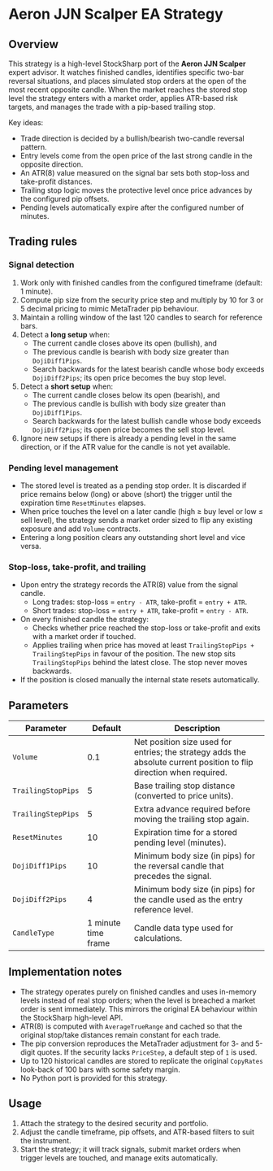 # Aeron JJN Scalper EA Strategy

## Overview
This strategy is a high-level StockSharp port of the **Aeron JJN Scalper** expert advisor. It watches finished candles, identifies specific two-bar reversal situations, and places simulated stop orders at the open of the most recent opposite candle. When the market reaches the stored stop level the strategy enters with a market order, applies ATR-based risk targets, and manages the trade with a pip-based trailing stop.

Key ideas:

* Trade direction is decided by a bullish/bearish two-candle reversal pattern.
* Entry levels come from the open price of the last strong candle in the opposite direction.
* An ATR(8) value measured on the signal bar sets both stop-loss and take-profit distances.
* Trailing stop logic moves the protective level once price advances by the configured pip offsets.
* Pending levels automatically expire after the configured number of minutes.

## Trading rules
### Signal detection
1. Work only with finished candles from the configured timeframe (default: 1 minute).
2. Compute pip size from the security price step and multiply by 10 for 3 or 5 decimal pricing to mimic MetaTrader pip behaviour.
3. Maintain a rolling window of the last 120 candles to search for reference bars.
4. Detect a **long setup** when:
   * The current candle closes above its open (bullish), and
   * The previous candle is bearish with body size greater than `DojiDiff1Pips`.
   * Search backwards for the latest bearish candle whose body exceeds `DojiDiff2Pips`; its open price becomes the buy stop level.
5. Detect a **short setup** when:
   * The current candle closes below its open (bearish), and
   * The previous candle is bullish with body size greater than `DojiDiff1Pips`.
   * Search backwards for the latest bullish candle whose body exceeds `DojiDiff2Pips`; its open price becomes the sell stop level.
6. Ignore new setups if there is already a pending level in the same direction, or if the ATR value for the candle is not yet available.

### Pending level management
* The stored level is treated as a pending stop order. It is discarded if price remains below (long) or above (short) the trigger until the expiration time `ResetMinutes` elapses.
* When price touches the level on a later candle (high ≥ buy level or low ≤ sell level), the strategy sends a market order sized to flip any existing exposure and add `Volume` contracts.
* Entering a long position clears any outstanding short level and vice versa.

### Stop-loss, take-profit, and trailing
* Upon entry the strategy records the ATR(8) value from the signal candle.
  * Long trades: stop-loss = `entry - ATR`, take-profit = `entry + ATR`.
  * Short trades: stop-loss = `entry + ATR`, take-profit = `entry - ATR`.
* On every finished candle the strategy:
  * Checks whether price reached the stop-loss or take-profit and exits with a market order if touched.
  * Applies trailing when price has moved at least `TrailingStopPips + TrailingStepPips` in favour of the position. The new stop sits `TrailingStopPips` behind the latest close. The stop never moves backwards.
* If the position is closed manually the internal state resets automatically.

## Parameters
| Parameter | Default | Description |
|-----------|---------|-------------|
| `Volume` | 0.1 | Net position size used for entries; the strategy adds the absolute current position to flip direction when required. |
| `TrailingStopPips` | 5 | Base trailing stop distance (converted to price units). |
| `TrailingStepPips` | 5 | Extra advance required before moving the trailing stop again. |
| `ResetMinutes` | 10 | Expiration time for a stored pending level (minutes). |
| `DojiDiff1Pips` | 10 | Minimum body size (in pips) for the reversal candle that precedes the signal. |
| `DojiDiff2Pips` | 4 | Minimum body size (in pips) for the candle used as the entry reference level. |
| `CandleType` | 1 minute time frame | Candle data type used for calculations. |

## Implementation notes
* The strategy operates purely on finished candles and uses in-memory levels instead of real stop orders; when the level is breached a market order is sent immediately. This mirrors the original EA behaviour within the StockSharp high-level API.
* ATR(8) is computed with `AverageTrueRange` and cached so that the original stop/take distances remain constant for each trade.
* The pip conversion reproduces the MetaTrader adjustment for 3- and 5-digit quotes. If the security lacks `PriceStep`, a default step of `1` is used.
* Up to 120 historical candles are stored to replicate the original `CopyRates` look-back of 100 bars with some safety margin.
* No Python port is provided for this strategy.

## Usage
1. Attach the strategy to the desired security and portfolio.
2. Adjust the candle timeframe, pip offsets, and ATR-based filters to suit the instrument.
3. Start the strategy; it will track signals, submit market orders when trigger levels are touched, and manage exits automatically.
